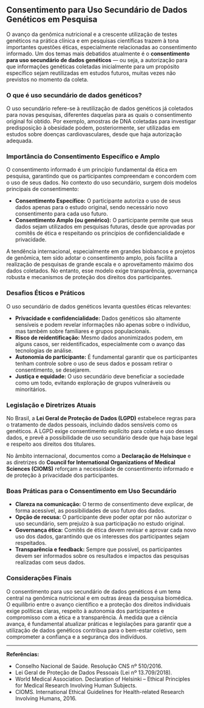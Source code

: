 
## Consentimento para Uso Secundário de Dados Genéticos em Pesquisa

O avanço da genômica nutricional e a crescente utilização de testes genéticos na prática clínica e em pesquisas científicas trazem à tona importantes questões éticas, especialmente relacionadas ao consentimento informado. Um dos temas mais debatidos atualmente é o **consentimento para uso secundário de dados genéticos** — ou seja, a autorização para que informações genéticas coletadas inicialmente para um propósito específico sejam reutilizadas em estudos futuros, muitas vezes não previstos no momento da coleta.

### O que é uso secundário de dados genéticos?

O uso secundário refere-se à reutilização de dados genéticos já coletados para novas pesquisas, diferentes daquelas para as quais o consentimento original foi obtido. Por exemplo, amostras de DNA coletadas para investigar predisposição à obesidade podem, posteriormente, ser utilizadas em estudos sobre doenças cardiovasculares, desde que haja autorização adequada.

### Importância do Consentimento Específico e Amplo

O consentimento informado é um princípio fundamental da ética em pesquisa, garantindo que os participantes compreendam e concordem com o uso de seus dados. No contexto do uso secundário, surgem dois modelos principais de consentimento:

- **Consentimento Específico:** O participante autoriza o uso de seus dados apenas para o estudo original, sendo necessário novo consentimento para cada uso futuro.
- **Consentimento Amplo (ou genérico):** O participante permite que seus dados sejam utilizados em pesquisas futuras, desde que aprovadas por comitês de ética e respeitando os princípios de confidencialidade e privacidade.

A tendência internacional, especialmente em grandes biobancos e projetos de genômica, tem sido adotar o consentimento amplo, pois facilita a realização de pesquisas de grande escala e o aproveitamento máximo dos dados coletados. No entanto, esse modelo exige transparência, governança robusta e mecanismos de proteção dos direitos dos participantes.

### Desafios Éticos e Práticos

O uso secundário de dados genéticos levanta questões éticas relevantes:

- **Privacidade e confidencialidade:** Dados genéticos são altamente sensíveis e podem revelar informações não apenas sobre o indivíduo, mas também sobre familiares e grupos populacionais.
- **Risco de reidentificação:** Mesmo dados anonimizados podem, em alguns casos, ser reidentificados, especialmente com o avanço das tecnologias de análise.
- **Autonomia do participante:** É fundamental garantir que os participantes tenham controle sobre o uso de seus dados e possam retirar o consentimento, se desejarem.
- **Justiça e equidade:** O uso secundário deve beneficiar a sociedade como um todo, evitando exploração de grupos vulneráveis ou minoritários.

### Legislação e Diretrizes Atuais

No Brasil, a **Lei Geral de Proteção de Dados (LGPD)** estabelece regras para o tratamento de dados pessoais, incluindo dados sensíveis como os genéticos. A LGPD exige consentimento explícito para coleta e uso desses dados, e prevê a possibilidade de uso secundário desde que haja base legal e respeito aos direitos dos titulares.

No âmbito internacional, documentos como a **Declaração de Helsinque** e as diretrizes do **Council for International Organizations of Medical Sciences (CIOMS)** reforçam a necessidade de consentimento informado e de proteção à privacidade dos participantes.

### Boas Práticas para o Consentimento em Uso Secundário

- **Clareza na comunicação:** O termo de consentimento deve explicar, de forma acessível, as possibilidades de uso futuro dos dados.
- **Opção de recusa:** O participante deve poder optar por não autorizar o uso secundário, sem prejuízo à sua participação no estudo original.
- **Governança ética:** Comitês de ética devem revisar e aprovar cada novo uso dos dados, garantindo que os interesses dos participantes sejam respeitados.
- **Transparência e feedback:** Sempre que possível, os participantes devem ser informados sobre os resultados e impactos das pesquisas realizadas com seus dados.

### Considerações Finais

O consentimento para uso secundário de dados genéticos é um tema central na genômica nutricional e em outras áreas da pesquisa biomédica. O equilíbrio entre o avanço científico e a proteção dos direitos individuais exige políticas claras, respeito à autonomia dos participantes e compromisso com a ética e a transparência. À medida que a ciência avança, é fundamental atualizar práticas e legislações para garantir que a utilização de dados genéticos contribua para o bem-estar coletivo, sem comprometer a confiança e a segurança dos indivíduos.

---
**Referências:**
- Conselho Nacional de Saúde. Resolução CNS nº 510/2016.
- Lei Geral de Proteção de Dados Pessoais (Lei nº 13.709/2018).
- World Medical Association. Declaration of Helsinki – Ethical Principles for Medical Research Involving Human Subjects.
- CIOMS. International Ethical Guidelines for Health-related Research Involving Humans, 2016.
```